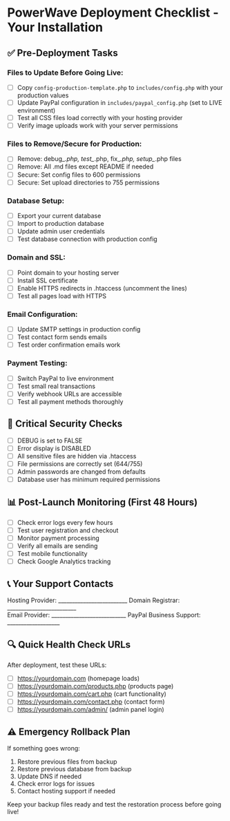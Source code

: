 # PowerWave Deployment Checklist - Your Installation

## ✅ Pre-Deployment Tasks

### Files to Update Before Going Live:
- [ ] Copy `config-production-template.php` to `includes/config.php` with your production values
- [ ] Update PayPal configuration in `includes/paypal_config.php` (set to LIVE environment)
- [ ] Test all CSS files load correctly with your hosting provider
- [ ] Verify image uploads work with your server permissions

### Files to Remove/Secure for Production:
- [ ] Remove: debug_*.php, test_*.php, fix_*.php, setup_*.php files
- [ ] Remove: All .md files except README if needed
- [ ] Secure: Set config files to 600 permissions
- [ ] Secure: Set upload directories to 755 permissions

### Database Setup:
- [ ] Export your current database
- [ ] Import to production database
- [ ] Update admin user credentials
- [ ] Test database connection with production config

### Domain and SSL:
- [ ] Point domain to your hosting server
- [ ] Install SSL certificate
- [ ] Enable HTTPS redirects in .htaccess (uncomment the lines)
- [ ] Test all pages load with HTTPS

### Email Configuration:
- [ ] Update SMTP settings in production config
- [ ] Test contact form sends emails
- [ ] Test order confirmation emails work

### Payment Testing:
- [ ] Switch PayPal to live environment
- [ ] Test small real transactions
- [ ] Verify webhook URLs are accessible
- [ ] Test all payment methods thoroughly

## 🚨 Critical Security Checks

- [ ] DEBUG is set to FALSE
- [ ] Error display is DISABLED
- [ ] All sensitive files are hidden via .htaccess
- [ ] File permissions are correctly set (644/755)
- [ ] Admin passwords are changed from defaults
- [ ] Database user has minimum required permissions

## 📊 Post-Launch Monitoring (First 48 Hours)

- [ ] Check error logs every few hours
- [ ] Test user registration and checkout
- [ ] Monitor payment processing
- [ ] Verify all emails are sending
- [ ] Test mobile functionality
- [ ] Check Google Analytics tracking

## 📞 Your Support Contacts

Hosting Provider: _________________________
Domain Registrar: _________________________  
Email Provider: ___________________________
PayPal Business Support: ___________________

## 🔍 Quick Health Check URLs

After deployment, test these URLs:
- [ ] https://yourdomain.com (homepage loads)
- [ ] https://yourdomain.com/products.php (products page)
- [ ] https://yourdomain.com/cart.php (cart functionality)
- [ ] https://yourdomain.com/contact.php (contact form)
- [ ] https://yourdomain.com/admin/ (admin panel login)

## ⚠️ Emergency Rollback Plan

If something goes wrong:
1. Restore previous files from backup
2. Restore previous database from backup  
3. Update DNS if needed
4. Check error logs for issues
5. Contact hosting support if needed

Keep your backup files ready and test the restoration process before going live!